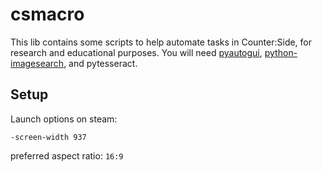 # csmacro
This lib contains some scripts to help automate tasks in Counter:Side, for research and educational purposes. You will need [pyautogui](https://github.com/asweigart/pyautogui), [python-imagesearch](https://github.com/drov0/python-imagesearch), and pytesseract.

## Setup
Launch options on steam:
```
-screen-width 937
```
preferred aspect ratio: `16:9` 
